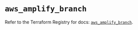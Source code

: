 # `aws_amplify_branch`

Refer to the Terraform Registry for docs: [`aws_amplify_branch`](https://registry.terraform.io/providers/hashicorp/aws/5.49.0/docs/resources/amplify_branch).
